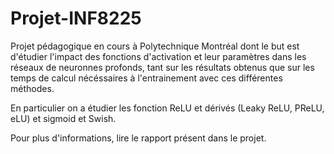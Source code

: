 ﻿# Projet-INF8225

Projet pédagogique en cours à Polytechnique Montréal dont le but est d'étudier l'impact des fonctions d'activation et leur paramètres dans les réseaux de neuronnes profonds, tant sur les résultats obtenus que sur les temps de calcul nécéssaires à l'entrainement avec ces différentes méthodes.

En particulier on a étudier les fonction ReLU et dérivés (Leaky ReLU, PReLU, eLU) et sigmoid et Swish.

Pour plus d'informations, lire le rapport présent dans le projet.

